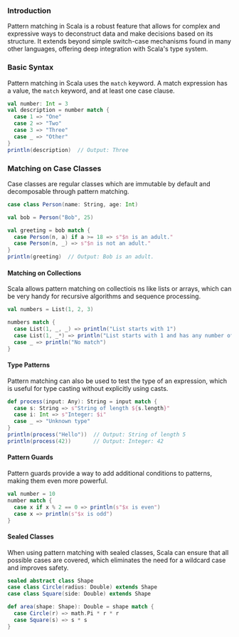 ### Introduction

Pattern matching in Scala is a robust feature that allows for complex and expressive ways to deconstruct data and make decisions based on its structure. It extends beyond simple switch-case mechanisms found in many other languages, offering deep integration with Scala's type system.

### Basic Syntax
Pattern matching in Scala uses the `match` keyword. A match expression has a value, the `match` keyword, and at least one case clause.

```scala
val number: Int = 3
val description = number match {
  case 1 => "One"
  case 2 => "Two"
  case 3 => "Three"
  case _ => "Other"
}
println(description)  // Output: Three
```

### Matching on Case Classes
Case classes are regular classes which are immutable by default and decomposable through pattern matching.

```scala
case class Person(name: String, age: Int)

val bob = Person("Bob", 25)

val greeting = bob match {
  case Person(n, a) if a >= 18 => s"$n is an adult."
  case Person(n, _) => s"$n is not an adult."
}
println(greeting)  // Output: Bob is an adult.
```

#### Matching on Collections
Scala allows pattern matching on collectiois ns like lists or arrays, which can be very handy for recursive algorithms and sequence processing.

```scala
val numbers = List(1, 2, 3)

numbers match {
  case List(1, _, _) => println("List starts with 1")
  case List(1, _*) => println("List starts with 1 and has any number of elements")
  case _ => println("No match")
}
```

#### Type Patterns
Pattern matching can also be used to test the type of an expression, which is useful for type casting without explicitly using casts.

```scala
def process(input: Any): String = input match {
  case s: String => s"String of length ${s.length}"
  case i: Int => s"Integer: $i"
  case _ => "Unknown type"
}
println(process("Hello"))  // Output: String of length 5
println(process(42))       // Output: Integer: 42
```

#### Pattern Guards
Pattern guards provide a way to add additional conditions to patterns, making them even more powerful.

```scala
val number = 10
number match {
  case x if x % 2 == 0 => println(s"$x is even")
  case x => println(s"$x is odd")
}
```

#### Sealed Classes
When using pattern matching with sealed classes, Scala can ensure that all possible cases are covered, which eliminates the need for a wildcard case and improves safety.

```scala
sealed abstract class Shape
case class Circle(radius: Double) extends Shape
case class Square(side: Double) extends Shape

def area(shape: Shape): Double = shape match {
  case Circle(r) => math.Pi * r * r
  case Square(s) => s * s
}
```

